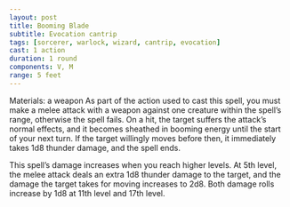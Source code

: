 ```yaml
---
layout: post
title: Booming Blade
subtitle: Evocation cantrip
tags: [sorcerer, warlock, wizard, cantrip, evocation]
cast: 1 action
duration: 1 round
components: V, M
range: 5 feet
---
```

Materials: a weapon
As part of the action used to cast this spell, you must make a melee attack with a weapon against one creature within the spell’s range, otherwise the spell fails. On a hit, the target suffers the attack’s normal effects, and it becomes sheathed in booming energy until the start of your next turn. If the target willingly moves before then, it immediately takes 1d8 thunder damage, and the spell ends.

This spell’s damage increases when you reach higher levels. At 5th level, the melee attack deals an extra 1d8 thunder damage to the target, and the damage the target takes for moving increases to 2d8. Both damage rolls increase by 1d8 at 11th level and 17th level.